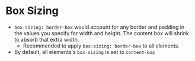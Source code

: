 # Box Sizing

- `box-sizing: border-box` would account for any border and padding in the values you specify for width and height. The content box will shrink to absorb that extra width.
    - Recommended to apply `box:sizing: border-box` to all elements.
- By default, all elements's `box-sizing` is set to `content-box`